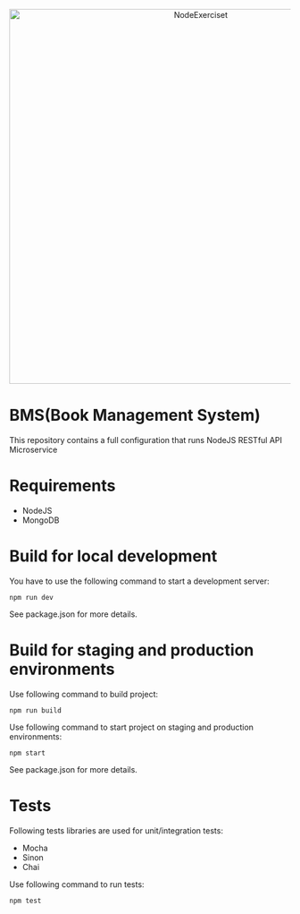 <p align="center">
  <img src="https://miro.medium.com/max/800/1*cQAZ2YrXqmmrsKMFM4-oMw.jpeg" width="670" title="NodeExerciset">
</p>

# BMS(Book Management System) 

This repository contains a full configuration that runs NodeJS RESTful API Microservice

# Requirements

* NodeJS
* MongoDB

# Build for local development
You have to use the following command to start a development server:
```
npm run dev
```
See package.json for more details.

# Build for staging and production environments
Use following command to build project:
```
npm run build
```
Use following command to start project on staging and production environments:
```
npm start
```
See package.json for more details.

# Tests
Following tests libraries are used for unit/integration tests:
* Mocha
* Sinon
* Chai

Use following command to run tests:
```
npm test
```